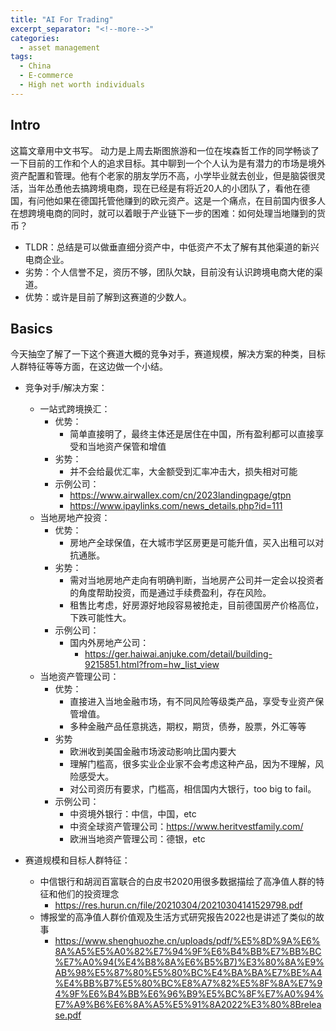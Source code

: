 ```yaml
---
title: "AI For Trading"
excerpt_separator: "<!--more-->"
categories:
  - asset management
tags:
  - China
  - E-commerce
  - High net worth individuals
---
```


## Intro
这篇文章用中文书写。 动力是上周去斯图旅游和一位在埃森哲工作的同学畅谈了一下目前的工作和个人的追求目标。其中聊到一个个人认为是有潜力的市场是境外资产配置和管理。他有个老家的朋友学历不高，小学毕业就去创业，但是脑袋很灵活，当年怂恿他去搞跨境电商，现在已经是有将近20人的小团队了，看他在德国，有问他如果在德国托管他赚到的欧元资产。这是一个痛点，在目前国内很多人在想跨境电商的同时，就可以着眼于产业链下一步的困难：如何处理当地赚到的货币？

- TLDR：总结是可以做垂直细分资产中，中低资产不太了解有其他渠道的新兴电商企业。
- 劣势：个人信誉不足，资历不够，团队欠缺，目前没有认识跨境电商大佬的渠道。
- 优势：或许是目前了解到这赛道的少数人。

## Basics
今天抽空了解了一下这个赛道大概的竞争对手，赛道规模，解决方案的种类，目标人群特征等等方面，在这边做一个小结。

- 竞争对手/解决方案：
  - 一站式跨境换汇：
    - 优势：
      - 简单直接明了，最终主体还是居住在中国，所有盈利都可以直接享受和当地资产保管和增值
    - 劣势：
      - 并不会给最优汇率，大金额受到汇率冲击大，损失相对可能
    - 示例公司：
      - https://www.airwallex.com/cn/2023landingpage/gtpn
      - https://www.ipaylinks.com/news_details.php?id=111
  - 当地房地产投资：
    - 优势：
      - 房地产全球保值，在大城市学区房更是可能升值，买入出租可以对抗通胀。
    - 劣势：
      - 需对当地房地产走向有明确判断，当地房产公司并一定会以投资者的角度帮助投资，而是通过手续费盈利，存在风险。
      - 租售比考虑，好房源好地段容易被抢走，目前德国房产价格高位，下跌可能性大。
    - 示例公司：
      - 国内外房地产公司：
        - https://ger.haiwai.anjuke.com/detail/building-9215851.html?from=hw_list_view
  - 当地资产管理公司：
    - 优势：
      - 直接进入当地金融市场，有不同风险等级类产品，享受专业资产保管增值。
      - 多种金融产品任意挑选，期权，期货，债券，股票，外汇等等
    - 劣势
      - 欧洲收到美国金融市场波动影响比国内要大
      - 理解门槛高，很多实业企业家不会考虑这种产品，因为不理解，风险感受大。
      - 对公司资历有要求，门槛高，相信国内大银行，too big to fail。
    - 示例公司：
      - 中资境外银行：中信，中国，etc
      - 中资全球资产管理公司：https://www.heritvestfamily.com/
      - 欧洲当地资产管理公司：德银，etc

- 赛道规模和目标人群特征：
  - 中信银行和胡润百富联合的白皮书2020用很多数据描绘了高净值人群的特征和他们的投资理念
    - https://res.hurun.cn/file/20210304/20210304141529798.pdf
  - 博报堂的高净值人群价值观及生活方式研究报告2022也是讲述了类似的故事
    - https://www.shenghuozhe.cn/uploads/pdf/%E5%8D%9A%E6%8A%A5%E5%A0%82%E7%94%9F%E6%B4%BB%E7%BB%BC%E7%A0%94(%E4%B8%8A%E6%B5%B7)%E3%80%8A%E9%AB%98%E5%87%80%E5%80%BC%E4%BA%BA%E7%BE%A4%E4%BB%B7%E5%80%BC%E8%A7%82%E5%8F%8A%E7%94%9F%E6%B4%BB%E6%96%B9%E5%BC%8F%E7%A0%94%E7%A9%B6%E6%8A%A5%E5%91%8A2022%E3%80%8Brelease.pdf

